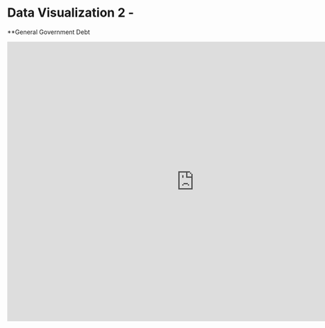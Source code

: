 # Data Visualization 2 - 

**General Government Debt

<iframe src="https://data.oecd.org/chart/5ORA" width="860" height="645" style="border: 0" mozallowfullscreen="true" webkitallowfullscreen="true" allowfullscreen="true"><a href="https://data.oecd.org/chart/5ORA" target="_blank">OECD Chart: General government debt, Total, % of GDP, Annual, 2015</a></iframe>
